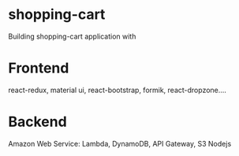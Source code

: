 # shopping-cart
Building shopping-cart application with
# Frontend
 react-redux, material ui, react-bootstrap, formik, react-dropzone....
# Backend
  Amazon Web Service: Lambda, DynamoDB, API Gateway, S3
  Nodejs
  
